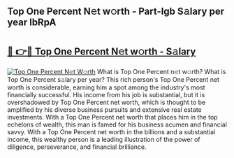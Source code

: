 ## Top One Percent N𝚎t w𝚘rth - Part-Igb S𝚊lary per year lbRpA

# <h2><a href="http://gc51uyt.nevu.top/?p=Top+One+Percent">🔗 👉🔴 Top One Percent N𝚎t w𝚘rth - S𝚊lary</a></h2>

[![Top One Percent N𝚎t W𝚘rth](https://i.imgur.com/Oavwk0R.jpeg)](http://gc51uyt.nevu.top/?p=Top+One+Percent)
What is Top One Percent n𝚎t w𝚘rth? What is Top One Percent s𝚊lary per year?
This rich person's Top One Percent net worth is considerable, earning him a spot among the industry's most financially successful. His income from his job is substantial, but it is overshadowed by Top One Percent net worth, which is thought to be amplified by his diverse business pursuits and extensive real estate investments. With a Top One Percent net worth that places him in the top echelons of wealth, this man is famed for his business acumen and financial savvy. With a Top One Percent net worth in the billions and a substantial income, this wealthy person is a leading illustration of the power of diligence, perseverance, and financial brilliance.

